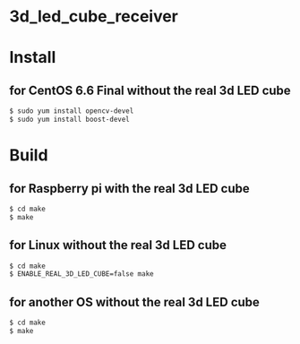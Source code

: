 # 3d_led_cube_receiver

# Install

## for CentOS 6.6 Final without the real 3d LED cube

```bash
$ sudo yum install opencv-devel
$ sudo yum install boost-devel
```

# Build

## for Raspberry pi with the real 3d LED cube

```bash
$ cd make
$ make
```

## for Linux without the real 3d LED cube

```bash
$ cd make
$ ENABLE_REAL_3D_LED_CUBE=false make
```

## for another OS without the real 3d LED cube

```bash
$ cd make
$ make
```

